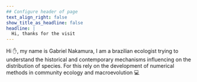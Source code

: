 ```yaml
---
## Configure header of page
text_align_right: false
show_title_as_headline: false
headline: |
  Hi, thanks for the visit
---
```


<!-- this is a subheadline -->
Hi :hand:, my name is Gabriel Nakamura, I am a brazilian ecologist trying to 
    understand the historical and contemporary mechanisms influencing on the 
    distribution of species. For this rely on the development of numerical methods in
    community ecology and macroevolution :computer:
